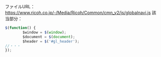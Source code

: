 ファイルURL：https://www.ricoh.co.jp/-/Media/Ricoh/Common/cmn_v2/js/globalnavi.js
該当部分：
```js
$(function() {
        $window = $(window);
        $document = $(document);
        $header = $('#gl_header');
//・・・
});
```
